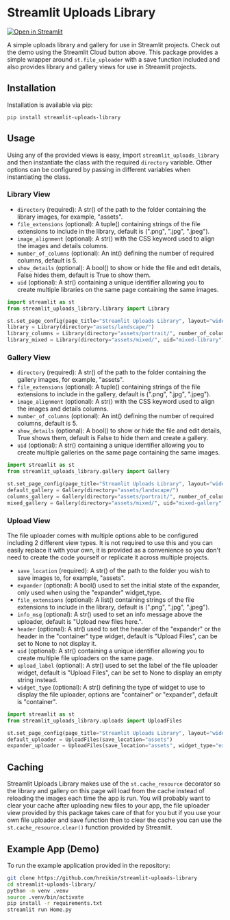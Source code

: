 # Streamlit Uploads Library

[![Open in Streamlit](https://static.streamlit.io/badges/streamlit_badge_black_white.svg)](https://hreikin-streamlit-uploads-library-home-ar6h9h.streamlit.app/)

A simple uploads library and gallery for use in Streamlit projects. Check out the demo using the 
Streamlit Cloud button above. This package provides a simple wrapper around `st.file_uploader` 
with a save function included and also provides library and gallery views for use in Streamlit 
projects.

## Installation

Installation is available via pip:

```
pip install streamlit-uploads-library
```

## Usage

Using any of the provided views is easy, import `streamlit_uploads_library` and then instantiate the class 
with the required `directory` variable. Other options can be configured by passing in different variables 
when instantiating the class.

### Library View

- `directory` (required): A str() of the path to the folder containing the library images, for example, "assets".
- `file_extensions` (optional): A tuple() containing strings of the file extensions to include in the library, default is (".png", ".jpg", ".jpeg").
- `image_alignment` (optional): A str() with the CSS keyword used to align the images and details columns.
- `number_of_columns` (optional): An int() defining the number of required columns, default is 5.
- `show_details` (optional): A bool() to show or hide the file and edit details, False hides them, default is True to show them.
- `uid` (optional): A str() containing a unique identifier allowing you to create multiple libraries on the same page containing the same images.

```python
import streamlit as st
from streamlit_uploads_library.library import Library

st.set_page_config(page_title="Streamlit Uploads Library", layout="wide")
library = Library(directory="assets/landscape/")
library_columns = Library(directory="assets/portrait/", number_of_columns=4, uid="library-columns")
library_mixed = Library(directory="assets/mixed/", uid="mixed-library")
```

### Gallery View

- `directory` (required): A str() of the path to the folder containing the gallery images, for example, "assets".
- `file_extensions` (optional): A tuple() containing strings of the file extensions to include in the gallery, default is (".png", ".jpg", ".jpeg").
- `image_alignment` (optional): A str() with the CSS keyword used to align the images and details columns.
- `number_of_columns` (optional): An int() defining the number of required columns, default is 5.
- `show_details` (optional): A bool() to show or hide the file and edit details, True shows them, default is False to hide them and create a gallery.
- `uid` (optional): A str() containing a unique identifier allowing you to create multiple galleries on the same page containing the same images.

```python
import streamlit as st
from streamlit_uploads_library.gallery import Gallery

st.set_page_config(page_title="Streamlit Uploads Library", layout="wide")
default_gallery = Gallery(directory="assets/landscape/")
columns_gallery = Gallery(directory="assets/portrait/", number_of_columns=4, uid="gallery-columns")
mixed_gallery = Gallery(directory="assets/mixed/", uid="mixed-gallery")
```

### Upload View

The file uploader comes with multiple options able to be configured including 2 different view 
types. It is not required to use this and you can easily replace it with your own, it is provided 
as a convenience so you don't need to create the code yourself or replicate it across multiple 
projects.

- `save_location` (required): A str() of the path to the folder you wish to save images to, for example, "assets".
- `expander` (optional): A bool() used to set the initial state of the expander, only used when using the "expander" widget_type.
- `file_extensions` (optional): A list() containing strings of the file extensions to include in the library, default is (".png", ".jpg", ".jpeg").
- `info_msg` (optional): A str() used to set an info message above the uploader, default is "Upload new files here.".
- `header` (optional): A str() used to set the header of the "expander" or the header in the "container" type widget, default is "Upload Files", can be set to None to not display it.
- `uid` (optional): A str() containing a unique identifier allowing you to create multiple file uploaders on the same page.
- `upload_label` (optional): A str() used to set the label of the file uploader widget, default is "Upload Files", can be set to None to display an empty string instead.
- `widget_type` (optional): A str() defining the type of widget to use to display the file uploader, options are "container" or "expander", default is "container".

```python
import streamlit as st
from streamlit_uploads_library.uploads import UploadFiles

st.set_page_config(page_title="Streamlit Uploads Library", layout="wide")
default_uploader = UploadFiles(save_location="assets")
expander_uploader = UploadFiles(save_location="assets", widget_type="expander")
```

## Caching

Streamlit Uploads Library makes use of the `st.cache_resource` decorator so the library and gallery 
on this page will load from the cache instead of reloading the images each time the app is run. You 
will probably want to clear your cache after uploading new files to your app, the file uploader view 
provided by this package takes care of that for you but if you use your own file uploader and save 
function then to clear the cache you can use the `st.cache_resource.clear()` function provided by 
Streamlit.

## Example App (Demo)

To run the example application provided in the repository:

```bash
git clone https://github.com/hreikin/streamlit-uploads-library
cd streamlit-uploads-library/
python -m venv .venv
source .venv/bin/activate
pip install -r requirements.txt
streamlit run Home.py
```